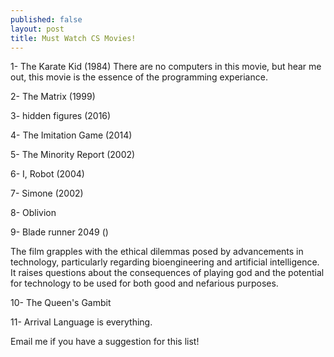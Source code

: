 ```yaml
---
published: false
layout: post
title: Must Watch CS Movies!
---
```


1- The Karate Kid (1984)
There are no computers in this movie, but hear me out, this movie is the essence of the programming experiance.

2- The Matrix (1999)

3- hidden figures (2016)

4- The Imitation Game (2014)

5- The Minority Report (2002)

6- I, Robot (2004)

7- Simone (2002)

8- Oblivion

9- Blade runner 2049 ()

The film grapples with the ethical dilemmas posed by advancements in technology, particularly regarding bioengineering and artificial intelligence. It raises questions about the consequences of playing god and the potential for technology to be used for both good and nefarious purposes.

10- The Queen's Gambit

11- Arrival
Language is everything.

Email me if you have a suggestion for this list!
